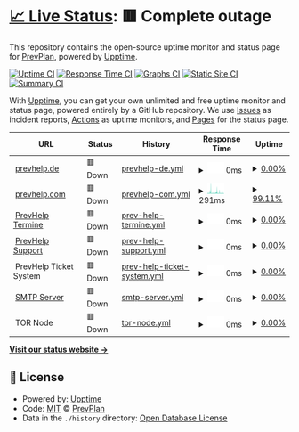 # [📈 Live Status](https://status.prevhelp.de): <!--live status--> **🟥 Complete outage**

This repository contains the open-source uptime monitor and status page for [PrevPlan](https://ausbilder.org), powered by [Upptime](https://github.com/upptime/upptime).

[![Uptime CI](https://github.com/prevplan/prevhelp-status/workflows/Uptime%20CI/badge.svg)](https://github.com/prevplan/prevhelp-status/actions?query=workflow%3A%22Uptime+CI%22)
[![Response Time CI](https://github.com/prevplan/prevhelp-status/workflows/Response%20Time%20CI/badge.svg)](https://github.com/prevplan/prevhelp-status/actions?query=workflow%3A%22Response+Time+CI%22)
[![Graphs CI](https://github.com/prevplan/prevhelp-status/workflows/Graphs%20CI/badge.svg)](https://github.com/prevplan/prevhelp-status/actions?query=workflow%3A%22Graphs+CI%22)
[![Static Site CI](https://github.com/prevplan/prevhelp-status/workflows/Static%20Site%20CI/badge.svg)](https://github.com/prevplan/prevhelp-status/actions?query=workflow%3A%22Static+Site+CI%22)
[![Summary CI](https://github.com/prevplan/prevhelp-status/workflows/Summary%20CI/badge.svg)](https://github.com/prevplan/prevhelp-status/actions?query=workflow%3A%22Summary+CI%22)

With [Upptime](https://upptime.js.org), you can get your own unlimited and free uptime monitor and status page, powered entirely by a GitHub repository. We use [Issues](https://github.com/prevplan/prevhelp-status/issues) as incident reports, [Actions](https://github.com/prevplan/prevhelp-status/actions) as uptime monitors, and [Pages](https://status.prevhelp.de) for the status page.

<!--start: status pages-->
<!-- This summary is generated by Upptime (https://github.com/upptime/upptime) -->
<!-- Do not edit this manually, your changes will be overwritten -->
<!-- prettier-ignore -->
| URL | Status | History | Response Time | Uptime |
| --- | ------ | ------- | ------------- | ------ |
| <img alt="" src="https://icons.duckduckgo.com/ip3/prevhelp.de.ico" height="13"> [prevhelp.de](https://prevhelp.de) | 🟥 Down | [prevhelp-de.yml](https://github.com/prevplan/prevhelp-status/commits/HEAD/history/prevhelp-de.yml) | <details><summary><img alt="Response time graph" src="./graphs/prevhelp-de/response-time-week.png" height="20"> 0ms</summary><br><a href="https://status.prevhelp.de/history/prevhelp-de"><img alt="Response time 744" src="https://img.shields.io/endpoint?url=https%3A%2F%2Fraw.githubusercontent.com%2Fprevplan%2Fprevhelp-status%2FHEAD%2Fapi%2Fprevhelp-de%2Fresponse-time.json"></a><br><a href="https://status.prevhelp.de/history/prevhelp-de"><img alt="24-hour response time 0" src="https://img.shields.io/endpoint?url=https%3A%2F%2Fraw.githubusercontent.com%2Fprevplan%2Fprevhelp-status%2FHEAD%2Fapi%2Fprevhelp-de%2Fresponse-time-day.json"></a><br><a href="https://status.prevhelp.de/history/prevhelp-de"><img alt="7-day response time 0" src="https://img.shields.io/endpoint?url=https%3A%2F%2Fraw.githubusercontent.com%2Fprevplan%2Fprevhelp-status%2FHEAD%2Fapi%2Fprevhelp-de%2Fresponse-time-week.json"></a><br><a href="https://status.prevhelp.de/history/prevhelp-de"><img alt="30-day response time 0" src="https://img.shields.io/endpoint?url=https%3A%2F%2Fraw.githubusercontent.com%2Fprevplan%2Fprevhelp-status%2FHEAD%2Fapi%2Fprevhelp-de%2Fresponse-time-month.json"></a><br><a href="https://status.prevhelp.de/history/prevhelp-de"><img alt="1-year response time 723" src="https://img.shields.io/endpoint?url=https%3A%2F%2Fraw.githubusercontent.com%2Fprevplan%2Fprevhelp-status%2FHEAD%2Fapi%2Fprevhelp-de%2Fresponse-time-year.json"></a></details> | <details><summary><a href="https://status.prevhelp.de/history/prevhelp-de">0.00%</a></summary><a href="https://status.prevhelp.de/history/prevhelp-de"><img alt="All-time uptime 70.31%" src="https://img.shields.io/endpoint?url=https%3A%2F%2Fraw.githubusercontent.com%2Fprevplan%2Fprevhelp-status%2FHEAD%2Fapi%2Fprevhelp-de%2Fuptime.json"></a><br><a href="https://status.prevhelp.de/history/prevhelp-de"><img alt="24-hour uptime 0.00%" src="https://img.shields.io/endpoint?url=https%3A%2F%2Fraw.githubusercontent.com%2Fprevplan%2Fprevhelp-status%2FHEAD%2Fapi%2Fprevhelp-de%2Fuptime-day.json"></a><br><a href="https://status.prevhelp.de/history/prevhelp-de"><img alt="7-day uptime 0.00%" src="https://img.shields.io/endpoint?url=https%3A%2F%2Fraw.githubusercontent.com%2Fprevplan%2Fprevhelp-status%2FHEAD%2Fapi%2Fprevhelp-de%2Fuptime-week.json"></a><br><a href="https://status.prevhelp.de/history/prevhelp-de"><img alt="30-day uptime 7.96%" src="https://img.shields.io/endpoint?url=https%3A%2F%2Fraw.githubusercontent.com%2Fprevplan%2Fprevhelp-status%2FHEAD%2Fapi%2Fprevhelp-de%2Fuptime-month.json"></a><br><a href="https://status.prevhelp.de/history/prevhelp-de"><img alt="1-year uptime 21.21%" src="https://img.shields.io/endpoint?url=https%3A%2F%2Fraw.githubusercontent.com%2Fprevplan%2Fprevhelp-status%2FHEAD%2Fapi%2Fprevhelp-de%2Fuptime-year.json"></a></details>
| <img alt="" src="https://icons.duckduckgo.com/ip3/prevhelp.com.ico" height="13"> [prevhelp.com](https://prevhelp.com) | 🟥 Down | [prevhelp-com.yml](https://github.com/prevplan/prevhelp-status/commits/HEAD/history/prevhelp-com.yml) | <details><summary><img alt="Response time graph" src="./graphs/prevhelp-com/response-time-week.png" height="20"> 291ms</summary><br><a href="https://status.prevhelp.de/history/prevhelp-com"><img alt="Response time 385" src="https://img.shields.io/endpoint?url=https%3A%2F%2Fraw.githubusercontent.com%2Fprevplan%2Fprevhelp-status%2FHEAD%2Fapi%2Fprevhelp-com%2Fresponse-time.json"></a><br><a href="https://status.prevhelp.de/history/prevhelp-com"><img alt="24-hour response time 564" src="https://img.shields.io/endpoint?url=https%3A%2F%2Fraw.githubusercontent.com%2Fprevplan%2Fprevhelp-status%2FHEAD%2Fapi%2Fprevhelp-com%2Fresponse-time-day.json"></a><br><a href="https://status.prevhelp.de/history/prevhelp-com"><img alt="7-day response time 291" src="https://img.shields.io/endpoint?url=https%3A%2F%2Fraw.githubusercontent.com%2Fprevplan%2Fprevhelp-status%2FHEAD%2Fapi%2Fprevhelp-com%2Fresponse-time-week.json"></a><br><a href="https://status.prevhelp.de/history/prevhelp-com"><img alt="30-day response time 322" src="https://img.shields.io/endpoint?url=https%3A%2F%2Fraw.githubusercontent.com%2Fprevplan%2Fprevhelp-status%2FHEAD%2Fapi%2Fprevhelp-com%2Fresponse-time-month.json"></a><br><a href="https://status.prevhelp.de/history/prevhelp-com"><img alt="1-year response time 392" src="https://img.shields.io/endpoint?url=https%3A%2F%2Fraw.githubusercontent.com%2Fprevplan%2Fprevhelp-status%2FHEAD%2Fapi%2Fprevhelp-com%2Fresponse-time-year.json"></a></details> | <details><summary><a href="https://status.prevhelp.de/history/prevhelp-com">99.11%</a></summary><a href="https://status.prevhelp.de/history/prevhelp-com"><img alt="All-time uptime 89.66%" src="https://img.shields.io/endpoint?url=https%3A%2F%2Fraw.githubusercontent.com%2Fprevplan%2Fprevhelp-status%2FHEAD%2Fapi%2Fprevhelp-com%2Fuptime.json"></a><br><a href="https://status.prevhelp.de/history/prevhelp-com"><img alt="24-hour uptime 98.53%" src="https://img.shields.io/endpoint?url=https%3A%2F%2Fraw.githubusercontent.com%2Fprevplan%2Fprevhelp-status%2FHEAD%2Fapi%2Fprevhelp-com%2Fuptime-day.json"></a><br><a href="https://status.prevhelp.de/history/prevhelp-com"><img alt="7-day uptime 99.11%" src="https://img.shields.io/endpoint?url=https%3A%2F%2Fraw.githubusercontent.com%2Fprevplan%2Fprevhelp-status%2FHEAD%2Fapi%2Fprevhelp-com%2Fuptime-week.json"></a><br><a href="https://status.prevhelp.de/history/prevhelp-com"><img alt="30-day uptime 99.00%" src="https://img.shields.io/endpoint?url=https%3A%2F%2Fraw.githubusercontent.com%2Fprevplan%2Fprevhelp-status%2FHEAD%2Fapi%2Fprevhelp-com%2Fuptime-month.json"></a><br><a href="https://status.prevhelp.de/history/prevhelp-com"><img alt="1-year uptime 99.51%" src="https://img.shields.io/endpoint?url=https%3A%2F%2Fraw.githubusercontent.com%2Fprevplan%2Fprevhelp-status%2FHEAD%2Fapi%2Fprevhelp-com%2Fuptime-year.json"></a></details>
| <img alt="" src="https://icons.duckduckgo.com/ip3/termine.prevhelp.de.ico" height="13"> [PrevHelp Termine](https://termine.prevhelp.de) | 🟥 Down | [prev-help-termine.yml](https://github.com/prevplan/prevhelp-status/commits/HEAD/history/prev-help-termine.yml) | <details><summary><img alt="Response time graph" src="./graphs/prev-help-termine/response-time-week.png" height="20"> 0ms</summary><br><a href="https://status.prevhelp.de/history/prev-help-termine"><img alt="Response time 0" src="https://img.shields.io/endpoint?url=https%3A%2F%2Fraw.githubusercontent.com%2Fprevplan%2Fprevhelp-status%2FHEAD%2Fapi%2Fprev-help-termine%2Fresponse-time.json"></a><br><a href="https://status.prevhelp.de/history/prev-help-termine"><img alt="24-hour response time 0" src="https://img.shields.io/endpoint?url=https%3A%2F%2Fraw.githubusercontent.com%2Fprevplan%2Fprevhelp-status%2FHEAD%2Fapi%2Fprev-help-termine%2Fresponse-time-day.json"></a><br><a href="https://status.prevhelp.de/history/prev-help-termine"><img alt="7-day response time 0" src="https://img.shields.io/endpoint?url=https%3A%2F%2Fraw.githubusercontent.com%2Fprevplan%2Fprevhelp-status%2FHEAD%2Fapi%2Fprev-help-termine%2Fresponse-time-week.json"></a><br><a href="https://status.prevhelp.de/history/prev-help-termine"><img alt="30-day response time 0" src="https://img.shields.io/endpoint?url=https%3A%2F%2Fraw.githubusercontent.com%2Fprevplan%2Fprevhelp-status%2FHEAD%2Fapi%2Fprev-help-termine%2Fresponse-time-month.json"></a><br><a href="https://status.prevhelp.de/history/prev-help-termine"><img alt="1-year response time 0" src="https://img.shields.io/endpoint?url=https%3A%2F%2Fraw.githubusercontent.com%2Fprevplan%2Fprevhelp-status%2FHEAD%2Fapi%2Fprev-help-termine%2Fresponse-time-year.json"></a></details> | <details><summary><a href="https://status.prevhelp.de/history/prev-help-termine">0.00%</a></summary><a href="https://status.prevhelp.de/history/prev-help-termine"><img alt="All-time uptime 40.06%" src="https://img.shields.io/endpoint?url=https%3A%2F%2Fraw.githubusercontent.com%2Fprevplan%2Fprevhelp-status%2FHEAD%2Fapi%2Fprev-help-termine%2Fuptime.json"></a><br><a href="https://status.prevhelp.de/history/prev-help-termine"><img alt="24-hour uptime 0.00%" src="https://img.shields.io/endpoint?url=https%3A%2F%2Fraw.githubusercontent.com%2Fprevplan%2Fprevhelp-status%2FHEAD%2Fapi%2Fprev-help-termine%2Fuptime-day.json"></a><br><a href="https://status.prevhelp.de/history/prev-help-termine"><img alt="7-day uptime 0.00%" src="https://img.shields.io/endpoint?url=https%3A%2F%2Fraw.githubusercontent.com%2Fprevplan%2Fprevhelp-status%2FHEAD%2Fapi%2Fprev-help-termine%2Fuptime-week.json"></a><br><a href="https://status.prevhelp.de/history/prev-help-termine"><img alt="30-day uptime 7.96%" src="https://img.shields.io/endpoint?url=https%3A%2F%2Fraw.githubusercontent.com%2Fprevplan%2Fprevhelp-status%2FHEAD%2Fapi%2Fprev-help-termine%2Fuptime-month.json"></a><br><a href="https://status.prevhelp.de/history/prev-help-termine"><img alt="1-year uptime 0.00%" src="https://img.shields.io/endpoint?url=https%3A%2F%2Fraw.githubusercontent.com%2Fprevplan%2Fprevhelp-status%2FHEAD%2Fapi%2Fprev-help-termine%2Fuptime-year.json"></a></details>
| <img alt="" src="https://icons.duckduckgo.com/ip3/support.prevhelp.de.ico" height="13"> [PrevHelp Support](https://support.prevhelp.de) | 🟥 Down | [prev-help-support.yml](https://github.com/prevplan/prevhelp-status/commits/HEAD/history/prev-help-support.yml) | <details><summary><img alt="Response time graph" src="./graphs/prev-help-support/response-time-week.png" height="20"> 0ms</summary><br><a href="https://status.prevhelp.de/history/prev-help-support"><img alt="Response time 0" src="https://img.shields.io/endpoint?url=https%3A%2F%2Fraw.githubusercontent.com%2Fprevplan%2Fprevhelp-status%2FHEAD%2Fapi%2Fprev-help-support%2Fresponse-time.json"></a><br><a href="https://status.prevhelp.de/history/prev-help-support"><img alt="24-hour response time 0" src="https://img.shields.io/endpoint?url=https%3A%2F%2Fraw.githubusercontent.com%2Fprevplan%2Fprevhelp-status%2FHEAD%2Fapi%2Fprev-help-support%2Fresponse-time-day.json"></a><br><a href="https://status.prevhelp.de/history/prev-help-support"><img alt="7-day response time 0" src="https://img.shields.io/endpoint?url=https%3A%2F%2Fraw.githubusercontent.com%2Fprevplan%2Fprevhelp-status%2FHEAD%2Fapi%2Fprev-help-support%2Fresponse-time-week.json"></a><br><a href="https://status.prevhelp.de/history/prev-help-support"><img alt="30-day response time 0" src="https://img.shields.io/endpoint?url=https%3A%2F%2Fraw.githubusercontent.com%2Fprevplan%2Fprevhelp-status%2FHEAD%2Fapi%2Fprev-help-support%2Fresponse-time-month.json"></a><br><a href="https://status.prevhelp.de/history/prev-help-support"><img alt="1-year response time 0" src="https://img.shields.io/endpoint?url=https%3A%2F%2Fraw.githubusercontent.com%2Fprevplan%2Fprevhelp-status%2FHEAD%2Fapi%2Fprev-help-support%2Fresponse-time-year.json"></a></details> | <details><summary><a href="https://status.prevhelp.de/history/prev-help-support">0.00%</a></summary><a href="https://status.prevhelp.de/history/prev-help-support"><img alt="All-time uptime 42.00%" src="https://img.shields.io/endpoint?url=https%3A%2F%2Fraw.githubusercontent.com%2Fprevplan%2Fprevhelp-status%2FHEAD%2Fapi%2Fprev-help-support%2Fuptime.json"></a><br><a href="https://status.prevhelp.de/history/prev-help-support"><img alt="24-hour uptime 0.00%" src="https://img.shields.io/endpoint?url=https%3A%2F%2Fraw.githubusercontent.com%2Fprevplan%2Fprevhelp-status%2FHEAD%2Fapi%2Fprev-help-support%2Fuptime-day.json"></a><br><a href="https://status.prevhelp.de/history/prev-help-support"><img alt="7-day uptime 0.00%" src="https://img.shields.io/endpoint?url=https%3A%2F%2Fraw.githubusercontent.com%2Fprevplan%2Fprevhelp-status%2FHEAD%2Fapi%2Fprev-help-support%2Fuptime-week.json"></a><br><a href="https://status.prevhelp.de/history/prev-help-support"><img alt="30-day uptime 7.96%" src="https://img.shields.io/endpoint?url=https%3A%2F%2Fraw.githubusercontent.com%2Fprevplan%2Fprevhelp-status%2FHEAD%2Fapi%2Fprev-help-support%2Fuptime-month.json"></a><br><a href="https://status.prevhelp.de/history/prev-help-support"><img alt="1-year uptime 0.00%" src="https://img.shields.io/endpoint?url=https%3A%2F%2Fraw.githubusercontent.com%2Fprevplan%2Fprevhelp-status%2FHEAD%2Fapi%2Fprev-help-support%2Fuptime-year.json"></a></details>
| <img alt="" src="https://icons.duckduckgo.com/ip3/support.prevhelp.de.ico" height="13"> PrevHelp Ticket System | 🟥 Down | [prev-help-ticket-system.yml](https://github.com/prevplan/prevhelp-status/commits/HEAD/history/prev-help-ticket-system.yml) | <details><summary><img alt="Response time graph" src="./graphs/prev-help-ticket-system/response-time-week.png" height="20"> 0ms</summary><br><a href="https://status.prevhelp.de/history/prev-help-ticket-system"><img alt="Response time 0" src="https://img.shields.io/endpoint?url=https%3A%2F%2Fraw.githubusercontent.com%2Fprevplan%2Fprevhelp-status%2FHEAD%2Fapi%2Fprev-help-ticket-system%2Fresponse-time.json"></a><br><a href="https://status.prevhelp.de/history/prev-help-ticket-system"><img alt="24-hour response time 0" src="https://img.shields.io/endpoint?url=https%3A%2F%2Fraw.githubusercontent.com%2Fprevplan%2Fprevhelp-status%2FHEAD%2Fapi%2Fprev-help-ticket-system%2Fresponse-time-day.json"></a><br><a href="https://status.prevhelp.de/history/prev-help-ticket-system"><img alt="7-day response time 0" src="https://img.shields.io/endpoint?url=https%3A%2F%2Fraw.githubusercontent.com%2Fprevplan%2Fprevhelp-status%2FHEAD%2Fapi%2Fprev-help-ticket-system%2Fresponse-time-week.json"></a><br><a href="https://status.prevhelp.de/history/prev-help-ticket-system"><img alt="30-day response time 0" src="https://img.shields.io/endpoint?url=https%3A%2F%2Fraw.githubusercontent.com%2Fprevplan%2Fprevhelp-status%2FHEAD%2Fapi%2Fprev-help-ticket-system%2Fresponse-time-month.json"></a><br><a href="https://status.prevhelp.de/history/prev-help-ticket-system"><img alt="1-year response time 0" src="https://img.shields.io/endpoint?url=https%3A%2F%2Fraw.githubusercontent.com%2Fprevplan%2Fprevhelp-status%2FHEAD%2Fapi%2Fprev-help-ticket-system%2Fresponse-time-year.json"></a></details> | <details><summary><a href="https://status.prevhelp.de/history/prev-help-ticket-system">0.00%</a></summary><a href="https://status.prevhelp.de/history/prev-help-ticket-system"><img alt="All-time uptime 38.04%" src="https://img.shields.io/endpoint?url=https%3A%2F%2Fraw.githubusercontent.com%2Fprevplan%2Fprevhelp-status%2FHEAD%2Fapi%2Fprev-help-ticket-system%2Fuptime.json"></a><br><a href="https://status.prevhelp.de/history/prev-help-ticket-system"><img alt="24-hour uptime 0.00%" src="https://img.shields.io/endpoint?url=https%3A%2F%2Fraw.githubusercontent.com%2Fprevplan%2Fprevhelp-status%2FHEAD%2Fapi%2Fprev-help-ticket-system%2Fuptime-day.json"></a><br><a href="https://status.prevhelp.de/history/prev-help-ticket-system"><img alt="7-day uptime 0.00%" src="https://img.shields.io/endpoint?url=https%3A%2F%2Fraw.githubusercontent.com%2Fprevplan%2Fprevhelp-status%2FHEAD%2Fapi%2Fprev-help-ticket-system%2Fuptime-week.json"></a><br><a href="https://status.prevhelp.de/history/prev-help-ticket-system"><img alt="30-day uptime 7.96%" src="https://img.shields.io/endpoint?url=https%3A%2F%2Fraw.githubusercontent.com%2Fprevplan%2Fprevhelp-status%2FHEAD%2Fapi%2Fprev-help-ticket-system%2Fuptime-month.json"></a><br><a href="https://status.prevhelp.de/history/prev-help-ticket-system"><img alt="1-year uptime 0.00%" src="https://img.shields.io/endpoint?url=https%3A%2F%2Fraw.githubusercontent.com%2Fprevplan%2Fprevhelp-status%2FHEAD%2Fapi%2Fprev-help-ticket-system%2Fuptime-year.json"></a></details>
| <img alt="" src="https://icons.duckduckgo.com/ip3/null.ico" height="13"> [SMTP Server](mail.prevmail.de) | 🟥 Down | [smtp-server.yml](https://github.com/prevplan/prevhelp-status/commits/HEAD/history/smtp-server.yml) | <details><summary><img alt="Response time graph" src="./graphs/smtp-server/response-time-week.png" height="20"> 0ms</summary><br><a href="https://status.prevhelp.de/history/smtp-server"><img alt="Response time 160" src="https://img.shields.io/endpoint?url=https%3A%2F%2Fraw.githubusercontent.com%2Fprevplan%2Fprevhelp-status%2FHEAD%2Fapi%2Fsmtp-server%2Fresponse-time.json"></a><br><a href="https://status.prevhelp.de/history/smtp-server"><img alt="24-hour response time 0" src="https://img.shields.io/endpoint?url=https%3A%2F%2Fraw.githubusercontent.com%2Fprevplan%2Fprevhelp-status%2FHEAD%2Fapi%2Fsmtp-server%2Fresponse-time-day.json"></a><br><a href="https://status.prevhelp.de/history/smtp-server"><img alt="7-day response time 0" src="https://img.shields.io/endpoint?url=https%3A%2F%2Fraw.githubusercontent.com%2Fprevplan%2Fprevhelp-status%2FHEAD%2Fapi%2Fsmtp-server%2Fresponse-time-week.json"></a><br><a href="https://status.prevhelp.de/history/smtp-server"><img alt="30-day response time 0" src="https://img.shields.io/endpoint?url=https%3A%2F%2Fraw.githubusercontent.com%2Fprevplan%2Fprevhelp-status%2FHEAD%2Fapi%2Fsmtp-server%2Fresponse-time-month.json"></a><br><a href="https://status.prevhelp.de/history/smtp-server"><img alt="1-year response time 0" src="https://img.shields.io/endpoint?url=https%3A%2F%2Fraw.githubusercontent.com%2Fprevplan%2Fprevhelp-status%2FHEAD%2Fapi%2Fsmtp-server%2Fresponse-time-year.json"></a></details> | <details><summary><a href="https://status.prevhelp.de/history/smtp-server">0.00%</a></summary><a href="https://status.prevhelp.de/history/smtp-server"><img alt="All-time uptime 42.09%" src="https://img.shields.io/endpoint?url=https%3A%2F%2Fraw.githubusercontent.com%2Fprevplan%2Fprevhelp-status%2FHEAD%2Fapi%2Fsmtp-server%2Fuptime.json"></a><br><a href="https://status.prevhelp.de/history/smtp-server"><img alt="24-hour uptime 0.00%" src="https://img.shields.io/endpoint?url=https%3A%2F%2Fraw.githubusercontent.com%2Fprevplan%2Fprevhelp-status%2FHEAD%2Fapi%2Fsmtp-server%2Fuptime-day.json"></a><br><a href="https://status.prevhelp.de/history/smtp-server"><img alt="7-day uptime 0.00%" src="https://img.shields.io/endpoint?url=https%3A%2F%2Fraw.githubusercontent.com%2Fprevplan%2Fprevhelp-status%2FHEAD%2Fapi%2Fsmtp-server%2Fuptime-week.json"></a><br><a href="https://status.prevhelp.de/history/smtp-server"><img alt="30-day uptime 7.96%" src="https://img.shields.io/endpoint?url=https%3A%2F%2Fraw.githubusercontent.com%2Fprevplan%2Fprevhelp-status%2FHEAD%2Fapi%2Fsmtp-server%2Fuptime-month.json"></a><br><a href="https://status.prevhelp.de/history/smtp-server"><img alt="1-year uptime 0.00%" src="https://img.shields.io/endpoint?url=https%3A%2F%2Fraw.githubusercontent.com%2Fprevplan%2Fprevhelp-status%2FHEAD%2Fapi%2Fsmtp-server%2Fuptime-year.json"></a></details>
| <img alt="" src="https://icons.duckduckgo.com/ip3/null.ico" height="13"> TOR Node | 🟥 Down | [tor-node.yml](https://github.com/prevplan/prevhelp-status/commits/HEAD/history/tor-node.yml) | <details><summary><img alt="Response time graph" src="./graphs/tor-node/response-time-week.png" height="20"> 0ms</summary><br><a href="https://status.prevhelp.de/history/tor-node"><img alt="Response time 217" src="https://img.shields.io/endpoint?url=https%3A%2F%2Fraw.githubusercontent.com%2Fprevplan%2Fprevhelp-status%2FHEAD%2Fapi%2Ftor-node%2Fresponse-time.json"></a><br><a href="https://status.prevhelp.de/history/tor-node"><img alt="24-hour response time 0" src="https://img.shields.io/endpoint?url=https%3A%2F%2Fraw.githubusercontent.com%2Fprevplan%2Fprevhelp-status%2FHEAD%2Fapi%2Ftor-node%2Fresponse-time-day.json"></a><br><a href="https://status.prevhelp.de/history/tor-node"><img alt="7-day response time 0" src="https://img.shields.io/endpoint?url=https%3A%2F%2Fraw.githubusercontent.com%2Fprevplan%2Fprevhelp-status%2FHEAD%2Fapi%2Ftor-node%2Fresponse-time-week.json"></a><br><a href="https://status.prevhelp.de/history/tor-node"><img alt="30-day response time 0" src="https://img.shields.io/endpoint?url=https%3A%2F%2Fraw.githubusercontent.com%2Fprevplan%2Fprevhelp-status%2FHEAD%2Fapi%2Ftor-node%2Fresponse-time-month.json"></a><br><a href="https://status.prevhelp.de/history/tor-node"><img alt="1-year response time 267" src="https://img.shields.io/endpoint?url=https%3A%2F%2Fraw.githubusercontent.com%2Fprevplan%2Fprevhelp-status%2FHEAD%2Fapi%2Ftor-node%2Fresponse-time-year.json"></a></details> | <details><summary><a href="https://status.prevhelp.de/history/tor-node">0.00%</a></summary><a href="https://status.prevhelp.de/history/tor-node"><img alt="All-time uptime 60.55%" src="https://img.shields.io/endpoint?url=https%3A%2F%2Fraw.githubusercontent.com%2Fprevplan%2Fprevhelp-status%2FHEAD%2Fapi%2Ftor-node%2Fuptime.json"></a><br><a href="https://status.prevhelp.de/history/tor-node"><img alt="24-hour uptime 0.00%" src="https://img.shields.io/endpoint?url=https%3A%2F%2Fraw.githubusercontent.com%2Fprevplan%2Fprevhelp-status%2FHEAD%2Fapi%2Ftor-node%2Fuptime-day.json"></a><br><a href="https://status.prevhelp.de/history/tor-node"><img alt="7-day uptime 0.00%" src="https://img.shields.io/endpoint?url=https%3A%2F%2Fraw.githubusercontent.com%2Fprevplan%2Fprevhelp-status%2FHEAD%2Fapi%2Ftor-node%2Fuptime-week.json"></a><br><a href="https://status.prevhelp.de/history/tor-node"><img alt="30-day uptime 7.96%" src="https://img.shields.io/endpoint?url=https%3A%2F%2Fraw.githubusercontent.com%2Fprevplan%2Fprevhelp-status%2FHEAD%2Fapi%2Ftor-node%2Fuptime-month.json"></a><br><a href="https://status.prevhelp.de/history/tor-node"><img alt="1-year uptime 22.01%" src="https://img.shields.io/endpoint?url=https%3A%2F%2Fraw.githubusercontent.com%2Fprevplan%2Fprevhelp-status%2FHEAD%2Fapi%2Ftor-node%2Fuptime-year.json"></a></details>

<!--end: status pages-->

[**Visit our status website →**](https://status.prevhelp.de)

## 📄 License

- Powered by: [Upptime](https://github.com/upptime/upptime)
- Code: [MIT](./LICENSE) © [PrevPlan](https://ausbilder.org)
- Data in the `./history` directory: [Open Database License](https://opendatacommons.org/licenses/odbl/1-0/)
